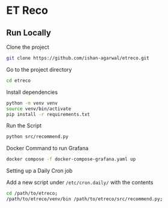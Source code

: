 
# ET Reco





## Run Locally

Clone the project

```bash
git clone https://github.com/ishan-agarwal/etreco.git
```

Go to the project directory

```bash
cd etreco
```

Install dependencies

```bash
python -m venv venv
source venv/bin/activate
pip install -r requirements.txt
```

Run the Script

```bash
python src/recommend.py
```

Docker Command to run Grafana 

```bash
docker compose -f docker-compose-grafana.yaml up
```

Setting up a Daily Cron job 

Add a new script under `/etc/cron.daily/` with the contents

```bash
cd /path/to/etreco;
/path/to/etreco/venv/bin /path/to/etreco/src/recommend.py;
```